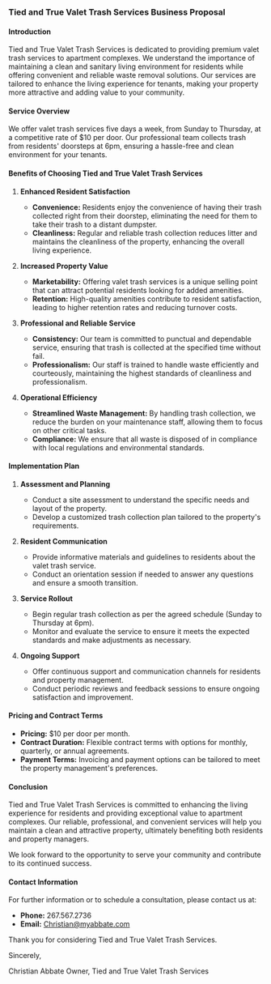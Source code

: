 ### Tied and True Valet Trash Services Business Proposal

#### Introduction
Tied and True Valet Trash Services is dedicated to providing premium valet trash services to apartment complexes. We understand the importance of maintaining a clean and sanitary living environment for residents while offering convenient and reliable waste removal solutions. Our services are tailored to enhance the living experience for tenants, making your property more attractive and adding value to your community.

#### Service Overview
We offer valet trash services five days a week, from Sunday to Thursday, at a competitive rate of $10 per door. Our professional team collects trash from residents' doorsteps at 6pm, ensuring a hassle-free and clean environment for your tenants.

#### Benefits of Choosing Tied and True Valet Trash Services

1. **Enhanced Resident Satisfaction**
   - **Convenience:** Residents enjoy the convenience of having their trash collected right from their doorstep, eliminating the need for them to take their trash to a distant dumpster.
   - **Cleanliness:** Regular and reliable trash collection reduces litter and maintains the cleanliness of the property, enhancing the overall living experience.

2. **Increased Property Value**
   - **Marketability:** Offering valet trash services is a unique selling point that can attract potential residents looking for added amenities.
   - **Retention:** High-quality amenities contribute to resident satisfaction, leading to higher retention rates and reducing turnover costs.

3. **Professional and Reliable Service**
   - **Consistency:** Our team is committed to punctual and dependable service, ensuring that trash is collected at the specified time without fail.
   - **Professionalism:** Our staff is trained to handle waste efficiently and courteously, maintaining the highest standards of cleanliness and professionalism.

4. **Operational Efficiency**
   - **Streamlined Waste Management:** By handling trash collection, we reduce the burden on your maintenance staff, allowing them to focus on other critical tasks.
   - **Compliance:** We ensure that all waste is disposed of in compliance with local regulations and environmental standards.

#### Implementation Plan

1. **Assessment and Planning**
   - Conduct a site assessment to understand the specific needs and layout of the property.
   - Develop a customized trash collection plan tailored to the property's requirements.

2. **Resident Communication**
   - Provide informative materials and guidelines to residents about the valet trash service.
   - Conduct an orientation session if needed to answer any questions and ensure a smooth transition.

3. **Service Rollout**
   - Begin regular trash collection as per the agreed schedule (Sunday to Thursday at 6pm).
   - Monitor and evaluate the service to ensure it meets the expected standards and make adjustments as necessary.

4. **Ongoing Support**
   - Offer continuous support and communication channels for residents and property management.
   - Conduct periodic reviews and feedback sessions to ensure ongoing satisfaction and improvement.

#### Pricing and Contract Terms

- **Pricing:** $10 per door per month.
- **Contract Duration:** Flexible contract terms with options for monthly, quarterly, or annual agreements.
- **Payment Terms:** Invoicing and payment options can be tailored to meet the property management's preferences.

#### Conclusion
Tied and True Valet Trash Services is committed to enhancing the living experience for residents and providing exceptional value to apartment complexes. Our reliable, professional, and convenient services will help you maintain a clean and attractive property, ultimately benefiting both residents and property managers.

We look forward to the opportunity to serve your community and contribute to its continued success.

#### Contact Information

For further information or to schedule a consultation, please contact us at:

- **Phone:** 267.567.2736
- **Email:** Christian@myabbate.com

Thank you for considering Tied and True Valet Trash Services.

Sincerely,

Christian Abbate
Owner, Tied and True Valet Trash Services